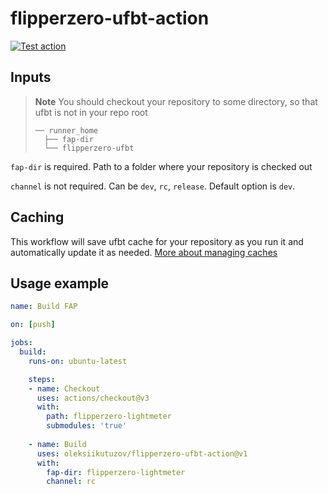 # flipperzero-ufbt-action

[![Test action](https://github.com/oleksiikutuzov/flipperzero-ufbt-action/actions/workflows/test_action.yml/badge.svg?branch=main)](https://github.com/oleksiikutuzov/flipperzero-ufbt-action/actions/workflows/test_action.yml)

## Inputs

> **Note**
> You should checkout your repository to some directory, so that ufbt is not in your repo root
> ```
> ── runner_home
>   ├── fap-dir
>   └── flipperzero-ufbt
> ```

`fap-dir` is required. Path to a folder where your repository is checked out

`channel` is not required. Can be `dev`, `rc`, `release`. Default option is `dev`.

## Caching

This workflow will save ufbt cache for your repository as you run it and automatically update it as needed. [More about managing caches](https://docs.github.com/en/actions/using-workflows/caching-dependencies-to-speed-up-workflows#managing-caches)

## Usage example

```yml
name: Build FAP

on: [push]

jobs:
  build:
    runs-on: ubuntu-latest

    steps:
    - name: Checkout
      uses: actions/checkout@v3
      with:
        path: flipperzero-lightmeter
        submodules: 'true'
        
    - name: Build
      uses: oleksiikutuzov/flipperzero-ufbt-action@v1
      with:
        fap-dir: flipperzero-lightmeter
        channel: rc
```
